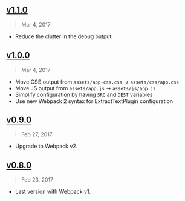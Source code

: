 ## [v1.1.0]
> Mar  4, 2017

- Reduce the clutter in the debug output.

[v1.1.0]: https://github.com/rstacruz/webpack-starter-kit/compare/v1.0.0...v1.1.0

## [v1.0.0]
> Mar  4, 2017

- Move CSS output from `assets/app-css.css` → `assets/css/app.css`
- Move JS output from `assets/app.js` → `assets/js/app.js`
- Simplify configuration by having `SRC` and `DEST` variables
- Use new Webpack 2 syntax for ExtractTextPlugin configuration

[v1.0.0]: https://github.com/rstacruz/webpack-starter-kit/compare/v0.9.0...v1.0.0

## [v0.9.0]
> Feb 27, 2017

- Upgrade to Webpack v2.

[v0.9.0]: https://github.com/rstacruz/webpack-starter-kit/compare/v0.8.0...v0.9.0


## [v0.8.0]
> Feb 23, 2017

- Last version with Webpack v1.

[v0.8.0]: https://github.com/rstacruz/webpack-starter-kit/tree/v0.8.0

